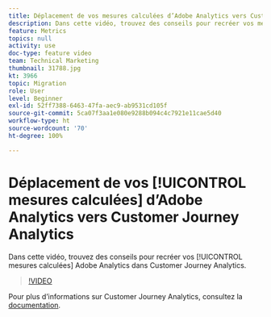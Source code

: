 ```yaml
---
title: Déplacement de vos mesures calculées d’Adobe Analytics vers Customer Journey Analytics
description: Dans cette vidéo, trouvez des conseils pour recréer vos mesures calculées Adobe Analytics dans Customer Journey Analytics.
feature: Metrics
topics: null
activity: use
doc-type: feature video
team: Technical Marketing
thumbnail: 31788.jpg
kt: 3966
topic: Migration
role: User
level: Beginner
exl-id: 52ff7388-6463-47fa-aec9-ab9531cd105f
source-git-commit: 5ca07f3aa1e080e9288b094c4c7921e11cae5d40
workflow-type: ht
source-wordcount: '70'
ht-degree: 100%

---
```


# Déplacement de vos [!UICONTROL mesures calculées] d’Adobe Analytics vers Customer Journey Analytics

Dans cette vidéo, trouvez des conseils pour recréer vos [!UICONTROL mesures calculées] Adobe Analytics dans Customer Journey Analytics.

>[!VIDEO](https://video.tv.adobe.com/v/31788/?quality=12)

Pour plus d’informations sur Customer Journey Analytics, consultez la [documentation](https://experienceleague.adobe.com/docs/analytics-platform/using/cja-landing.html?lang=fr).
